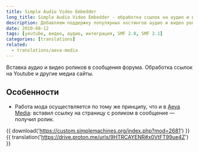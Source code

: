 ```yaml
---
title: Simple Audio Video Embedder
long_title: Simple Audio Video Embedder - обработка ссылок на аудио и видео в сообщениях
description: Добавляем поддержку популярных хостингов аудио и видео роликов на форуме SMF.
date: 2010-08-12
tags: [youtube, видео, аудио, интеграция, SMF 2.0, SMF 2.1]
categories: [translations]
related:
  - translations/aeva-media
---
```


Вставка аудио и видео роликов в сообщения форума. Обработка ссылок на Youtube и другие медиа сайты.

<!-- more -->

## Особенности

* Работа мода осуществляется по тому же принципу, что и в [Aeva Media](/translations/aeva-media): вставил ссылку на страницу с роликом в сообщение — получил ролик.

{{ download('https://custom.simplemachines.org/index.php?mod=2681') }}
{{ translation('https://drive.proton.me/urls/9HTRCAYENR#x0VtFT99ue4Z') }}
